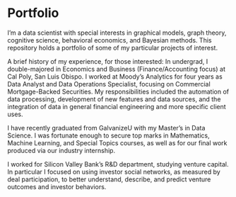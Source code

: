 # Portfolio

I’m a data scientist with special interests in graphical models, graph theory, cognitive science, behavioral economics, and Bayesian methods. This repository holds a portfolio of some of my particular projects of interest.


A brief history of my experience, for those interested:
In undergrad, I double-majored in Economics and Business (Finance/Accounting focus) at Cal Poly, San Luis Obispo. I worked at Moody’s Analytics for four years as Data Analyst and Data Operations Specialist, focusing on Commercial Mortgage-Backed Securities. My responsibilities included the automation of data processing, development of new features and data sources, and the integration of data in general financial engineering and more specific client uses.

I have recently graduated from GalvanizeU with my Master’s in Data Science. I was fortunate enough to secure top marks in Mathematics, Machine Learning, and Special Topics courses, as well as for our final work produced via our industry internship.

I worked for Silicon Valley Bank’s R&D department, studying venture capital. In particular I focused on using investor social networks, as measured by deal participation, to better understand, describe, and predict venture outcomes and investor behaviors.